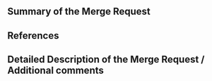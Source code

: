<!-- Enter a brief description/summary of your MR here. What does it fix/what does it change/how was it tested (even manually, if necessary)? -->
## Summary of the Merge Request

<!-- Other than the issue solved, is this relevant to any other issues/existing MRs? -->
## References

<!-- Provide a more detailed description of the MR, other things fixed or any additional comments/features here -->
## Detailed Description of the Merge Request / Additional comments

